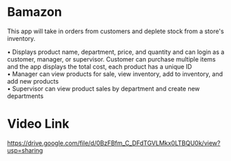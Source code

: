 # Bamazon
This app will take in orders from customers and deplete stock from a store's inventory.  

•	Displays product name, department, price, and quantity and can login as a customer, manager, or supervisor. Customer can purchase multiple items and the app displays the total cost, each product has a unique ID  
•	Manager can view products for sale, view inventory, add to inventory, and add new products  
•	Supervisor can view product sales by department and create new departments  


# Video Link
https://drive.google.com/file/d/0BzFBfm_C_DFdTGVLMkx0LTBQU0k/view?usp=sharing

